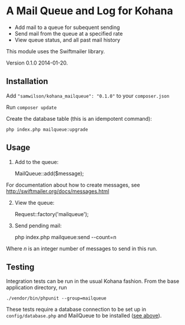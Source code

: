 A Mail Queue and Log for Kohana
===============================

* Add mail to a queue for subequent sending
* Send mail from the queue at a specified rate
* View queue status, and all past mail history

This module uses the Swiftmailer library.

Version 0.1.0 2014-01-20.

Installation
------------

Add `"samwilson/kohana_mailqueue": "0.1.0"` to your `composer.json`

Run `composer update`

Create the database table (this is an idempotent command):

	php index.php mailqueue:upgrade

Usage
-----

1. Add to the queue:

	MailQueue::add($message);

For documentation about how to create messages,
see http://swiftmailer.org/docs/messages.html

2. View the queue:

	Request::factory('mailqueue');

3. Send pending mail:

	php index.php mailqueue:send --count=n

Where *n* is an integer number of messages to send in this run.

Testing
-------

Integration tests can be run in the usual Kohana fashion. From the base
application directory, run

	./vendor/bin/phpunit --group=mailqueue

These tests require a database connection to be set up in `config/database.php`
and MailQueue to be installed ([see above](#installation)).

